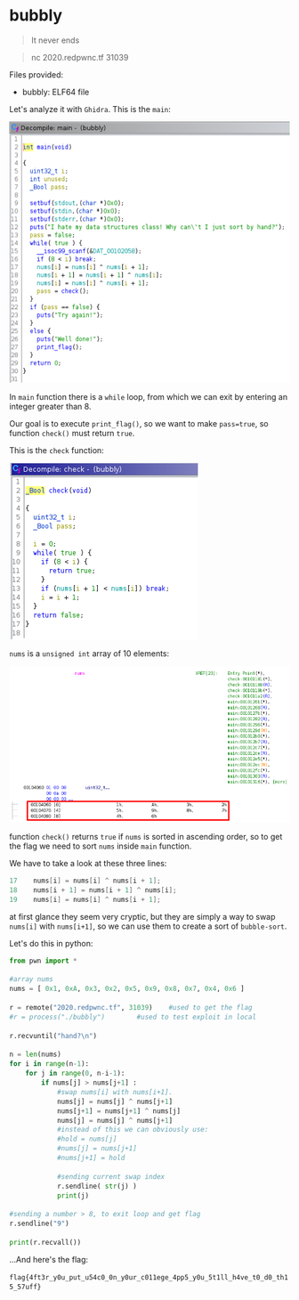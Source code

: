 # bubbly

> It never ends

> nc 2020.redpwnc.tf 31039

Files provided:
* bubbly:   ELF64 file

Let's analyze it with `Ghidra`.
This is the `main`:

![alt text](img/bubbly-chl-1.png?raw=true "Ghidra")


In `main` function there is a `while` loop, from which we can exit by entering an integer greater than 8.

Our goal is to execute `print_flag()`, so we want to make `pass=true`, so function `check()` must return `true`.

This is the `check` function:

![alt text](img/bubbly-chl-2.png?raw=true "Ghidra")

`nums` is a `unsigned int` array of 10 elements:

![alt text](img/bubbly-chl-3.png?raw=true "Ghidra")

function `check()` returns `true` if `nums` is sorted in ascending order, so to get the flag we need to sort `nums` inside `main` function.

We have to take a look at these three lines:
```c
17    nums[i] = nums[i] ^ nums[i + 1];
18    nums[i + 1] = nums[i + 1] ^ nums[i];
19    nums[i] = nums[i] ^ nums[i + 1];
```
at first glance they seem very cryptic, but they are simply a way to swap `nums[i]` with `nums[i+1]`, so we can use them to create a sort of `bubble-sort`.

Let's do this in python:
```python
from pwn import *

#array nums
nums = [ 0x1, 0xA, 0x3, 0x2, 0x5, 0x9, 0x8, 0x7, 0x4, 0x6 ]

r = remote("2020.redpwnc.tf", 31039)	#used to get the flag
#r = process("./bubbly") 		#used to test exploit in local

r.recvuntil("hand?\n")

n = len(nums) 
for i in range(n-1): 
	for j in range(0, n-i-1): 
		if nums[j] > nums[j+1] : 
			#swap nums[i] with nums[i+1].
			nums[j] = nums[j] ^ nums[j+1]
			nums[j+1] = nums[j+1] ^ nums[j]
			nums[j] = nums[j] ^ nums[j+1]
			#instead of this we can obviously use:
			#hold = nums[j]
			#nums[j] = nums[j+1]
			#nums[j+1] = hold 			
			
			#sending current swap index
			r.sendline( str(j) )
			print(j)

#sending a number > 8, to exit loop and get flag
r.sendline("9")

print(r.recvall())
```

...And here's the flag:

`flag{4ft3r_y0u_put_u54c0_0n_y0ur_c011ege_4pp5_y0u_5t1ll_h4ve_t0_d0_th15_57uff}`
